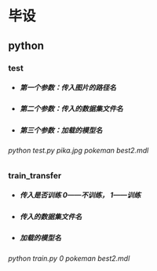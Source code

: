 # 毕设

## python

### test

- ##### 第一个参数：传入图片的路径名

- ##### 第二个参数：传入的数据集文件名

- ##### 第三个参数：加载的模型名

###### python test.py pika.jpg pokeman best2.mdl

### train_transfer

- ##### 传入是否训练  0——不训练， 1——训练

- ##### 传入的数据集文件名

- ##### 加载的模型名

###### python train.py 0 pokeman best2.mdl

